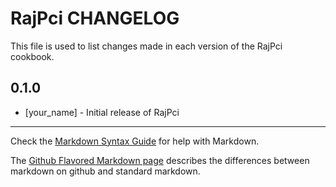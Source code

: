 RajPci CHANGELOG
================

This file is used to list changes made in each version of the RajPci cookbook.

0.1.0
-----
- [your_name] - Initial release of RajPci

- - -
Check the [Markdown Syntax Guide](http://daringfireball.net/projects/markdown/syntax) for help with Markdown.

The [Github Flavored Markdown page](http://github.github.com/github-flavored-markdown/) describes the differences between markdown on github and standard markdown.
